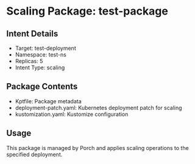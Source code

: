 # Scaling Package: test-package

## Intent Details
- Target: test-deployment
- Namespace: test-ns
- Replicas: 5
- Intent Type: scaling

## Package Contents
- Kptfile: Package metadata
- deployment-patch.yaml: Kubernetes deployment patch for scaling
- kustomization.yaml: Kustomize configuration

## Usage
This package is managed by Porch and applies scaling operations to the specified deployment.

